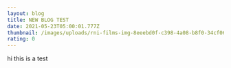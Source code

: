 ```yaml
---
layout: blog
title: NEW BLOG TEST
date: 2021-05-23T05:00:01.777Z
thumbnail: /images/uploads/rni-films-img-8eeebd0f-c398-4a08-b8f0-34cf06d68bee.jpg
rating: 0
---
```

hi this is  a test